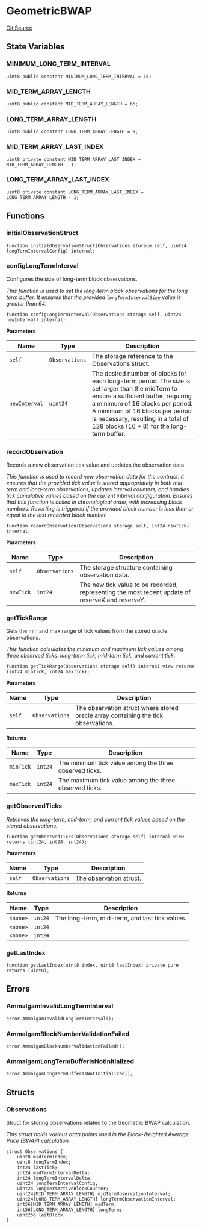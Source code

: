 # GeometricBWAP
[Git Source](https://github.com/Ammalgam-Protocol/core-v1/blob/55eccbeef5b0ef289c29a5edda7e20c492c25998/contracts/libraries/GeometricBWAP.sol)


## State Variables
### MINIMUM_LONG_TERM_INTERVAL

```solidity
uint8 public constant MINIMUM_LONG_TERM_INTERVAL = 16;
```


### MID_TERM_ARRAY_LENGTH

```solidity
uint8 public constant MID_TERM_ARRAY_LENGTH = 65;
```


### LONG_TERM_ARRAY_LENGTH

```solidity
uint8 public constant LONG_TERM_ARRAY_LENGTH = 9;
```


### MID_TERM_ARRAY_LAST_INDEX

```solidity
uint8 private constant MID_TERM_ARRAY_LAST_INDEX = MID_TERM_ARRAY_LENGTH - 1;
```


### LONG_TERM_ARRAY_LAST_INDEX

```solidity
uint8 private constant LONG_TERM_ARRAY_LAST_INDEX = LONG_TERM_ARRAY_LENGTH - 1;
```


## Functions
### initialObservationStruct


```solidity
function initialObservationStruct(Observations storage self, uint24 longTermIntervalConfig) internal;
```

### configLongTermInterval

Configures the size of long-term block observations.

*This function is used to set the long-term block observations for the long term buffer.
It ensures that the provided `longTermIntervalSize` value is greater than 64.*


```solidity
function configLongTermInterval(Observations storage self, uint24 newInterval) internal;
```
**Parameters**

|Name|Type|Description|
|----|----|-----------|
|`self`|`Observations`|The storage reference to the Observations struct.|
|`newInterval`|`uint24`|The desired number of blocks for each long-term period. The size is set larger than the midTerm to ensure a sufficient buffer, requiring a minimum of 16 blocks per period. A minimum of 16 blocks per period is necessary, resulting in a total of 128 blocks (16 * 8) for the long-term buffer.|


### recordObservation

Records a new observation tick value and updates the observation data.

*This function is used to record new observation data for the contract. It ensures that
the provided tick value is stored appropriately in both mid-term and long-term
observations, updates interval counters, and handles tick cumulative values based
on the current interval configuration. Ensures that this function is called in
chronological order, with increasing block numbers. Reverting is triggered if the
provided block number is less than or equal to the last recorded block number.*


```solidity
function recordObservation(Observations storage self, int24 newTick) internal;
```
**Parameters**

|Name|Type|Description|
|----|----|-----------|
|`self`|`Observations`|The storage structure containing observation data.|
|`newTick`|`int24`|The new tick value to be recorded, representing the most recent update of reserveX and reserveY.|


### getTickRange

Gets the min and max range of tick values from the stored oracle observations.

*This function calculates the minimum and maximum tick values among three observed ticks:
long-term tick, mid-term tick, and current tick.*


```solidity
function getTickRange(Observations storage self) internal view returns (int24 minTick, int24 maxTick);
```
**Parameters**

|Name|Type|Description|
|----|----|-----------|
|`self`|`Observations`|The observation struct where stored oracle array containing the tick observations.|

**Returns**

|Name|Type|Description|
|----|----|-----------|
|`minTick`|`int24`|The minimum tick value among the three observed ticks.|
|`maxTick`|`int24`|The maximum tick value among the three observed ticks.|


### getObservedTicks

*Retrieves the long-term, mid-term, and current tick values based on the stored observations.*


```solidity
function getObservedTicks(Observations storage self) internal view returns (int24, int24, int24);
```
**Parameters**

|Name|Type|Description|
|----|----|-----------|
|`self`|`Observations`|The observation struct.|

**Returns**

|Name|Type|Description|
|----|----|-----------|
|`<none>`|`int24`|The long-term, mid-term, and last tick values.|
|`<none>`|`int24`||
|`<none>`|`int24`||


### getLastIndex


```solidity
function getLastIndex(uint8 index, uint8 lastIndex) private pure returns (uint8);
```

## Errors
### AmmalgamInvalidLongTermInterval

```solidity
error AmmalgamInvalidLongTermInterval();
```

### AmmalgamBlockNumberValidationFailed

```solidity
error AmmalgamBlockNumberValidationFailed();
```

### AmmalgamLongTermBufferIsNotInitialized

```solidity
error AmmalgamLongTermBufferIsNotInitialized();
```

## Structs
### Observations
Struct for storing observations related to the Geometric BWAP calculation.

*This struct holds various data points used in the Block-Weighted Average Price (BWAP)
calculation.*


```solidity
struct Observations {
    uint8 midTermIndex;
    uint8 longTermIndex;
    int24 lastTick;
    int24 midTermIntervalDelta;
    int24 longTermIntervalDelta;
    uint24 longTermIntervalConfig;
    uint24 longTermActiveBlockCounter;
    uint24[MID_TERM_ARRAY_LENGTH] midTermObservationInterval;
    uint24[LONG_TERM_ARRAY_LENGTH] longTermObservationInterval;
    int56[MID_TERM_ARRAY_LENGTH] midTerm;
    int56[LONG_TERM_ARRAY_LENGTH] longTerm;
    uint256 lastBlock;
}
```


